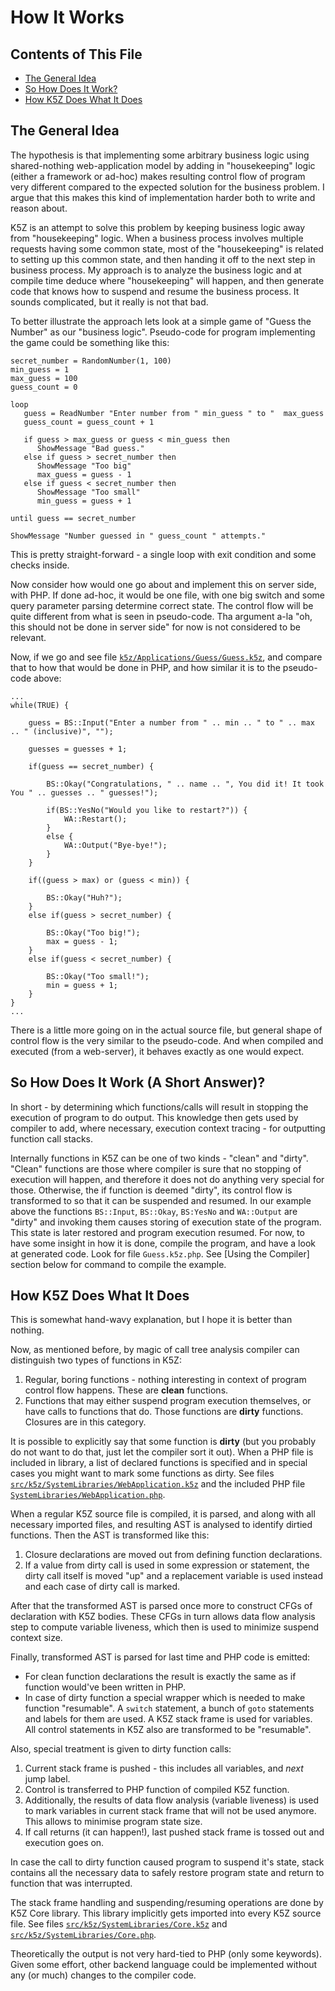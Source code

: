 # How It Works

## Contents of This File

* [The General Idea](#the-general-idea)
* [So How Does It Work?](#so-how-does-it-work-a-short-answer)
* [How K5Z Does What It Does](#how-k5z-does-what-it-does)

## The General Idea

The hypothesis is that implementing some arbitrary business logic using shared-nothing web-application model by adding
in "housekeeping" logic (either a framework or ad-hoc) makes resulting control flow of program very different compared
to the expected solution for the business problem. I argue that this makes this kind of implementation harder both to
write and reason about.

K5Z is an attempt to solve this problem by keeping business logic away from "housekeeping" logic. When a business
process involves multiple requests having some common state, most of the "housekeeping" is related to setting up this
common state, and then handing it off to the next step in business process. My approach is to analyze the business logic
and at compile time deduce where "housekeeping" will happen, and then generate code that knows how to suspend and resume
the business process. It sounds complicated, but it really is not that bad.

To better illustrate the approach lets look at a simple game of "Guess the Number" as our "business logic". Pseudo-code
for program implementing the game could be something like this:

```    
secret_number = RandomNumber(1, 100)
min_guess = 1
max_guess = 100
guess_count = 0
 
loop
   guess = ReadNumber "Enter number from " min_guess " to "  max_guess
   guess_count = guess_count + 1
     
   if guess > max_guess or guess < min_guess then
      ShowMessage "Bad guess."
   else if guess > secret_number then
      ShowMessage "Too big"
      max_guess = guess - 1
   else if guess < secret_number then
      ShowMessage "Too small"
      min_guess = guess + 1
 
until guess == secret_number

ShowMessage "Number guessed in " guess_count " attempts."
```

This is pretty straight-forward - a single loop with exit condition and some checks inside.

Now consider how would one go about and implement this on server side, with PHP. If done ad-hoc, it would be one file,
with one big switch and some query parameter parsing determine correct state. The control flow will be quite different
from what is seen in pseudo-code. Tha argument a-la "oh, this should not be done in server side" for now is not
considered to be relevant.

Now, if we go and see file [`k5z/Applications/Guess/Guess.k5z`](./k5z/Applications/Guess/Guess.k5z), and compare that to
how that would be done in PHP, and how similar it is to the pseudo-code above:

    ... 
    while(TRUE) {

        guess = BS::Input("Enter a number from " .. min .. " to " .. max .. " (inclusive)", "");

        guesses = guesses + 1;

        if(guess == secret_number) {

            BS::Okay("Congratulations, " .. name .. ", You did it! It took You " .. guesses .. " guesses!");

            if(BS::YesNo("Would you like to restart?")) {
                WA::Restart();
            }
            else {
                WA::Output("Bye-bye!");
            }
        }

        if((guess > max) or (guess < min)) {

            BS::Okay("Huh?");
        }
        else if(guess > secret_number) {

            BS::Okay("Too big!");
            max = guess - 1;
        }
        else if(guess < secret_number) {

            BS::Okay("Too small!");
            min = guess + 1;
        }
    }
    ...

There is a little more going on in the actual source file, but general shape of control flow is the very similar to the
pseudo-code. And when compiled and executed (from a web-server), it behaves exactly as one would expect.

## So How Does It Work (A Short Answer)?

In short - by determining which functions/calls will result in stopping the execution of program to do output. This
knowledge then gets used by compiler to add, where necessary, execution context tracing - for outputting function call
stacks.

Internally functions in K5Z can be one of two kinds - "clean" and "dirty". "Clean" functions are those where compiler is
sure that no stopping of execution will happen, and therefore it does not do anything very special for those. Otherwise,
the if function is deemed "dirty", its control flow is transformed to so that it can be suspended and resumed. In our
example above the functions `BS::Input`, `BS::Okay`, `BS:YesNo` and `WA::Output` are "dirty" and invoking them causes
storing of execution state of the program. This state is later restored and program execution resumed. For now, to have
some insight in how it is done, compile the program, and have a look at generated code. Look for file `Guess.k5z.php`.
See [Using the Compiler] section below for command to compile the example.

## How K5Z Does What It Does

This is somewhat hand-wavy explanation, but I hope it is better than nothing.

Now, as mentioned before, by magic of call tree analysis compiler can distinguish two types of functions in K5Z:

1. Regular, boring functions - nothing interesting in context of program control flow happens. These are **clean**
   functions.
1. Functions that may either suspend program execution themselves, or have calls to functions that do. Those functions
   are **dirty** functions. Closures are in this category.

It is possible to explicitly say that some function is **dirty** (but you probably do not want to do that, just let the
compiler sort it out). When a PHP file is included in library, a list of declared functions is specified and in special
cases you might want to mark some functions as dirty. See
files [`src/k5z/SystemLibraries/WebApplication.k5z`](../src/k5z/SystemLibraries/WebApplication.k5z) and the included PHP
file [`SystemLibraries/WebApplication.php`](../src/k5z/SystemLibraries/WebApplication.php).

When a regular K5Z source file is compiled, it is parsed, and along with all necessary imported files, and resulting AST
is analysed to identify dirtied functions. Then the AST is transformed like this:

1. Closure declarations are moved out from defining function declarations.
2. If a value from dirty call is used in some expression or statement, the dirty call itself is moved "up" and a
   replacement variable is used instead and each case of dirty call is marked.

After that the transformed AST is parsed once more to construct CFGs of declaration with K5Z bodies. These CFGs in turn
allows data flow analysis step to compute variable liveness, which then is used to minimize suspend context size.

Finally, transformed AST is parsed for last time and PHP code is emitted:

* For clean function declarations the result is exactly the same as if function would've been written in PHP.
* In case of dirty function a special wrapper which is needed to make function "resumable". A `switch` statement, a
  bunch of `goto` statements and labels for them are used. A K5Z stack frame is used for variables. All control
  statements in K5Z also are transformed to be "resumable".

Also, special treatment is given to dirty function calls:

1. Current stack frame is pushed - this includes all variables, and *next* jump label.
2. Control is transferred to PHP function of compiled K5Z function.
3. Additionally, the results of data flow analysis (variable liveness) is used to mark variables in current stack frame
   that will not be used anymore. This allows to minimise program state size.
4. If call returns (it can happen!), last pushed stack frame is tossed out and execution goes on.

In case the call to dirty function caused program to suspend it's state, stack contains all the necessary data to safely
restore program state and return to function that was interrupted.

The stack frame handling and suspending/resuming operations are done by K5Z Core library. This library implicitly gets
imported into every K5Z source file. See files [`src/k5z/SystemLibraries/Core.k5z`](../src/k5z/SystemLibraries/Core.k5z)
and [`src/k5z/SystemLibraries/Core.php`](../src/k5z/SystemLibraries/Core.php).

Theoretically the output is not very hard-tied to PHP (only some keywords). Given some effort, other backend language
could be implemented without any (or much) changes to the compiler code.